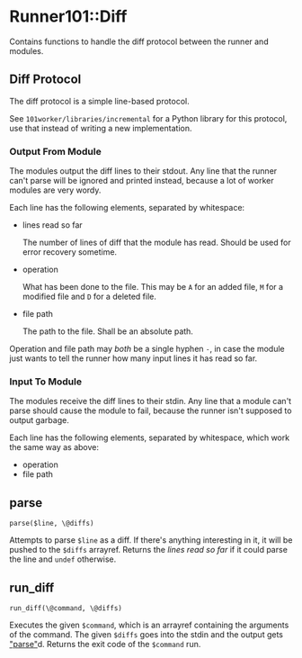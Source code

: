 # Runner101::Diff

Contains functions to handle the diff protocol between the runner and modules.

## Diff Protocol

The diff protocol is a simple line-based protocol.

See `101worker/libraries/incremental` for a Python library for this protocol,
use that instead of writing a new implementation.

### Output From Module

The modules output the diff lines to their stdout. Any line that the runner
can't parse will be ignored and printed instead, because a lot of worker
modules are very wordy.

Each line has the following elements, separated by whitespace:

- lines read so far

    The number of lines of diff that the module has read. Should be used for error
    recovery sometime.

- operation

    What has been done to the file. This may be `A` for an added file, `M` for a
    modified file and `D` for a deleted file.

- file path

    The path to the file. Shall be an absolute path.

Operation and file path may _both_ be a single hyphen `-`, in case the module
just wants to tell the runner how many input lines it has read so far.

### Input To Module

The modules receive the diff lines to their stdin. Any line that a module can't
parse should cause the module to fail, because the runner isn't supposed to
output garbage.

Each line has the following elements, separated by whitespace, which work the
same way as above:

- operation
- file path

## parse

    parse($line, \@diffs)

Attempts to parse `$line` as a diff. If there's anything interesting in it,
it will be pushed to the `$diffs` arrayref. Returns the _lines read so far_
if it could parse the line and `undef` otherwise.

## run\_diff

    run_diff(\@command, \@diffs)

Executes the given `$command`, which is an arrayref containing the arguments
of the command. The given `$diffs` goes into the stdin and the output gets
["parse"](#parse)d. Returns the exit code of the `$command` run.
